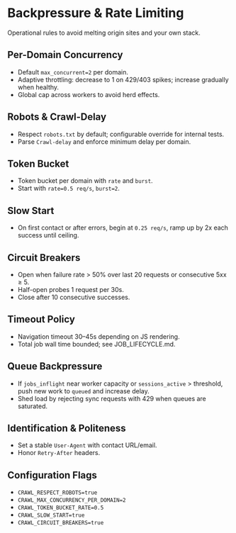 # Backpressure & Rate Limiting

Operational rules to avoid melting origin sites and your own stack.

## Per-Domain Concurrency

* Default `max_concurrent=2` per domain.
* Adaptive throttling: decrease to 1 on 429/403 spikes; increase gradually when healthy.
* Global cap across workers to avoid herd effects.

## Robots & Crawl-Delay

* Respect `robots.txt` by default; configurable override for internal tests.
* Parse `Crawl-delay` and enforce minimum delay per domain.

## Token Bucket

* Token bucket per domain with `rate` and `burst`.
* Start with `rate=0.5 req/s`, `burst=2`.

## Slow Start

* On first contact or after errors, begin at `0.25 req/s`, ramp up by 2x each success until ceiling.

## Circuit Breakers

* Open when failure rate > 50% over last 20 requests or consecutive 5xx ≥ 5.
* Half-open probes 1 request per 30s.
* Close after 10 consecutive successes.

## Timeout Policy

* Navigation timeout 30–45s depending on JS rendering.
* Total job wall time bounded; see JOB_LIFECYCLE.md.

## Queue Backpressure

* If `jobs_inflight` near worker capacity or `sessions_active` > threshold, push new work to `queued` and increase delay.
* Shed load by rejecting sync requests with 429 when queues are saturated.

## Identification & Politeness

* Set a stable `User-Agent` with contact URL/email.
* Honor `Retry-After` headers.

## Configuration Flags

* `CRAWL_RESPECT_ROBOTS=true`
* `CRAWL_MAX_CONCURRENCY_PER_DOMAIN=2`
* `CRAWL_TOKEN_BUCKET_RATE=0.5`
* `CRAWL_SLOW_START=true`
* `CRAWL_CIRCUIT_BREAKERS=true`
